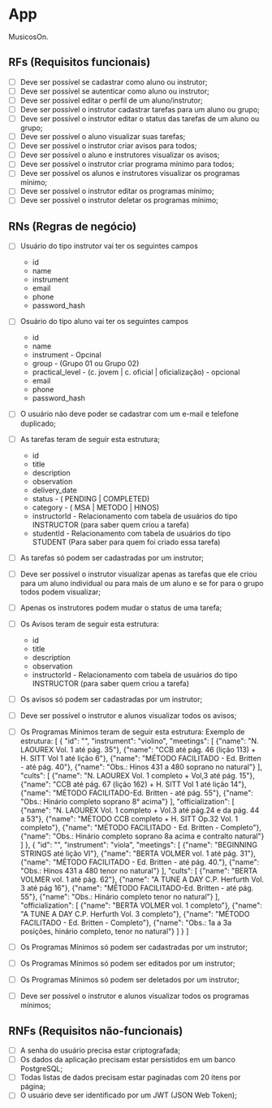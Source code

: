 # App

MusicosOn.

## RFs (Requisitos funcionais)

- [ ] Deve ser possível se cadastrar como aluno ou instrutor;
- [ ] Deve ser possível se autenticar como aluno ou instrutor;
- [ ] Deve ser possível editar o perfil de um aluno/instrutor;
- [ ] Deve ser possível o instrutor cadastrar tarefas para um aluno ou grupo;
- [ ] Deve ser possível o instrutor editar o status das tarefas de um aluno ou grupo;
- [ ] Deve ser possível o aluno visualizar suas tarefas;
- [ ] Deve ser possível o instrutor criar avisos para todos;
- [ ] Deve ser possível o aluno e instrutores visualizar os avisos;
- [ ] Deve ser possível o instrutor criar programa mínimo para todos;
- [ ] Deve ser possível os alunos e instrutores visualizar os programas mínimo; 
- [ ] Deve ser possível o instrutor editar os programas mínimo;
- [ ] Deve ser possível o instrutor deletar os programas mínimo;

## RNs (Regras de negócio)

- [ ] Usuário do tipo instrutor vai ter os seguintes campos
    - id               
    - name          
    - instrument           
    - email            
    - phone            
    - password_hash 

- [ ] Osuário do tipo aluno vai ter os seguintes campos
    - id               
    - name          
    - instrument - Opcinal 
    - group - (Grupo 01 ou Grupo 02)
    - practical_level - (c. jovem | c. oficial | oficialização) - opcional        
    - email            
    - phone            
    - password_hash 
    
- [ ] O usuário não deve poder se cadastrar com um e-mail e telefone duplicado;
- [ ] As tarefas teram de seguir esta estrutura;
    - id               
    - title          
    - description 
    - observation
    - delivery_date
    - status - (  PENDING | COMPLETED)
    - category - ( MSA | METODO | HINOS)        
    - instructorId - Relacionamento com tabela de usuários do tipo INSTRUCTOR (para saber quem criou a tarefa)           
    - studentId - Relacionamento com tabela de usuários do tipo STUDENT (Para saber para quem foi criado essa tarefa)
- [ ] As tarefas só podem ser cadastradas por um instrutor; 
- [ ] Deve ser possível o instrutor visualizar apenas as tarefas que ele criou para um aluno individual ou para mais de um aluno e se for para o grupo todos podem visualizar;
- [ ] Apenas os instrutores podem mudar o status de uma tarefa;
- [ ] Os Avisos teram de seguir esta estrutura:
    - id
    - title
    - description
    - observation
    - instructorId - Relacionamento com tabela de usuários do tipo INSTRUCTOR (para saber quem criou a tarefa)
- [ ] Os avisos só podem ser cadastradas por um instrutor; 
- [ ] Deve ser possível o instrutor e alunos visualizar todos os avisos;
- [ ] Os Programas Mínimos teram de seguir esta estrutura:
    Exemplo de estrutura:
    [
        {
            "id": "",
            "instrument": "violino",
            "meetings": [
                {"name": "N. LAOUREX Vol. 1 até pág. 35"},
                {"name": "CCB até pág. 46 (lição 113) + H. SITT Vol 1 até lição 6"},
                {"name": "MÉTODO FACILITADO - Ed. Britten - até pág. 40"},
                {"name": "Obs.: Hinos 431 a 480 soprano no natural"}
            ],
            "cults": [
                {"name": "N. LAOUREX Vol. 1 completo + Vol,3 até pág. 15"},
                {"name": "CCB até pág. 67 (lição 162) + H. SITT Vol 1 até lição 14"},
                {"name": "MÉTODO FACILITADO-Ed. Britten - até pág. 55"},
                {"name": "Obs.: Hinário completo soprano 8° acima"}
            ],
            "officialization": [
                {"name": "N. LAOUREX Vol. 1 completo + Vol.3 até pág.24 e da pág. 44 a 53"},
                {"name": "MÉTODO CCB completo + H. SITT Op.32 Vol. 1 completo"},
                {"name": "MÉTODO FACILITADO - Ed. Britten - Completo"},
                {"name": "Obs.: Hinário completo soprano 8a acima e contralto natural"}
            ]
        },
        {
            "id": "",
            "instrument": "viola",
            "meetings": [
                {"name": "BEGINNING STRINGS até lição VI"},
                {"name": "BERTA VOLMER vol. 1 até pág. 31"},
                {"name": "MÉTODO FACILITADO - Ed. Britten - até pág. 40."},
                {"name": "Obs.: Hinos 431 a 480 tenor no natural"}
            ],
            "cults": [
                {"name": "BERTA VOLMER vol. 1 até pág. 62"},
                {"name": "A TUNE A DAY C.P. Herfurth Vol. 3 até pág 16"},
                {"name": "MÉTODO FACILITADO-Ed. Britten - até pág. 55"},
                {"name": "Obs.: Hinário completo tenor no natural"}
            ],
            "officialization": [
                {"name": "BERTA VOLMER vol. 1 completo"},
                {"name": "A TUNE A DAY C.P. Herfurth Vol. 3 completo"},
                {"name": "MÉTODO FACILITADO - Ed. Britten - Completo"},
                {"name": "Obs.: 1a a 3a posições, hinário completo, tenor no natural"}
            ]
        }
    ]
- [ ] Os Programas Mínimos só podem ser cadastradas por um instrutor; 
- [ ] Os Programas Mínimos só podem ser editados por um instrutor; 
- [ ] Os Programas Mínimos só podem ser deletados por um instrutor; 
- [ ] Deve ser possível o instrutor e alunos visualizar todos os programas mínimos;


## RNFs (Requisitos não-funcionais)

- [ ] A senha do usuário precisa estar criptografada;
- [ ] Os dados da aplicação precisam estar persistidos em um banco PostgreSQL;
- [ ] Todas listas de dados precisam estar paginadas com 20 itens por página;
- [ ] O usuário deve ser identificado por um JWT (JSON Web Token);